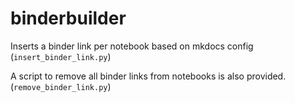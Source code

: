 # binderbuilder

Inserts a binder link per notebook based on mkdocs config (`insert_binder_link.py`)

A script to remove all binder links from notebooks is also provided. (`remove_binder_link.py`)
